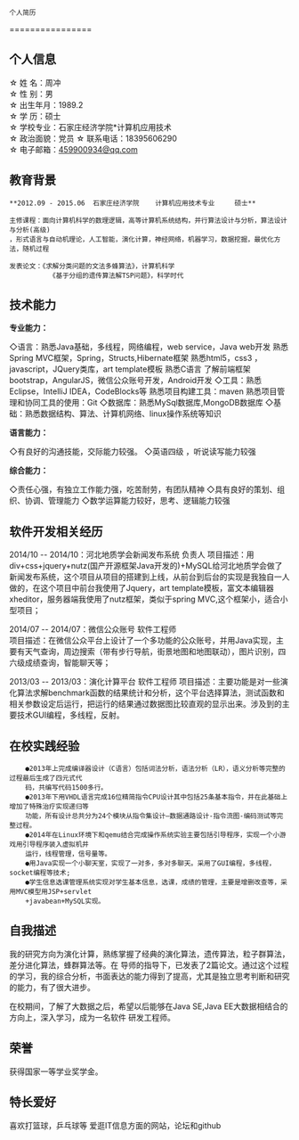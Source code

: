 ﻿	
	个人简历
================
## 个人信息
☆ 姓    名：周冲                        
☆ 性    别：男                
☆ 出生年月：1989.2                      
☆ 学    历：硕士                         
☆ 学校专业：石家庄经济学院*计算机应用技术  
☆ 政治面貌：党员
☆ 联系电话：18395606290	
☆ 电子邮箱：459900934@qq.com

## 教育背景	
	
	**2012.09 - 2015.06	 石家庄经济学院 	计算机应用技术专业	  硕士**	
	
	主修课程：面向计算机科学的数理逻辑，高等计算机系统结构，并行算法设计与分析，算法设计与分析(高级)
	，形式语言与自动机理论，人工智能，演化计算，神经网络，机器学习，数据挖掘，最优化方法，随机过程

	发表论文：《求解分类问题的文法多蜂算法》，计算机科学
			  《基于分组的遗传算法解TSP问题》，科学时代

## 技术能力

**专业能力：**

◇语言：熟悉Java基础，多线程，网络编程，web service，Java web开发
		熟悉Spring MVC框架，Spring，Structs,Hibernate框架
		熟悉html5，css3 ，javascript，JQuery类库，art template模板
		熟悉C语言
		了解前端框架bootstrap，AngularJS，微信公众账号开发，Android开发 
◇工具：熟悉Eclipse，IntelliJ IDEA，CodeBlocks等
		熟悉项目构建工具：maven
		熟悉项目管理和协同工具的使用：Git
◇数据库：熟悉MySql数据库,MongoDB数据库
◇基础：熟悉数据结构、算法、计算机网络、linux操作系统等知识

**语言能力：**

◇有良好的沟通技能，交际能力较强。
◇英语四级 ，听说读写能力较强

**综合能力：**

◇责任心强，有独立工作能力强，吃苦耐劳，有团队精神
◇具有良好的策划、组织、协调、管理能力
◇数学运算能力较好，思考、逻辑能力较强

## 软件开发相关经历	
	
2014/10 -- 2014/10：河北地质学会新闻发布系统	负责人	
    项目描述：用div+css+jquery+nutz(国产开源框架Java开发的)+MySQL给河北地质学会做了新闻发布系统，这个项目从项目的搭建到上线，从前台到后台的实现是我独自一人做的，在这个项目中前台我使用了Jquery，art template模板，富文本编辑器xheditor，服务器端我使用了nutz框架，类似于spring MVC,这个框架小，适合小型项目；
	
2014/07 -- 2014/07：微信公众账号	软件工程师	
    项目描述：在微信公众平台上设计了一个多功能的公众账号，并用Java实现，主要有天气查询，周边搜索（带有步行导航，街景地图和地图联动），图片识别，四六级成绩查询，智能聊天等；

2013/03 -- 2013/03：演化计算平台 软件工程师	
    项目描述：主要功能是对一些演化算法求解benchmark函数的结果统计和分析，这个平台选择算法，测试函数和相关参数设定后运行，把运行的结果通过数据图比较直观的显示出来。涉及到的主要技术GUI编程，多线程，反射。

## 在校实践经验
		●2013年上完成编译器设计（C语言）包括词法分析，语法分析（LR），语义分析等完整的过程最后生成了四元式代
		码，共编写代码1500多行。
		●2013年下用VHDL语言完成16位精简指令CPU设计其中包括25条基本指令，并在此基础上增加了特殊治疗实现递归等
		功能，所有设计总共分为24个模块从指令集设计—数据通路设计-指令流图-编码测试等完整过程。
		●2014年在Linux环境下和qemu结合完成操作系统实验主要包括引导程序，实现一个小游戏用引导程序装入虚拟机并
		运行，线程管理，信号量等。
		●用Java实现一个小聊天室，实现了一对多，多对多聊天。采用了GUI编程，多线程，socket编程等技术;
		●学生信息选课管理系统实现对学生基本信息，选课，成绩的管理，主要是增删改查等，采用MVC模型用JSP+servlet
		+javabean+MySQL实现。
## 自我描述

我的研究方向为演化计算，熟练掌握了经典的演化算法，遗传算法，粒子群算法，差分进化算法，蜂群算法等。在
导师的指导下，已发表了2篇论文。通过这个过程的学习，我的综合分析，书面表达的能力得到了提高，尤其是独立思考判断和研究的能力，有了很大进步。

在校期间，了解了大数据之后，希望以后能够在Java SE,Java EE大数据相结合的方向上，深入学习，成为一名软件
研发工程师。

## 荣誉
	
获得国家一等学业奖学金。
	
## 特长爱好	
	
喜欢打篮球，乒乓球等
爱逛IT信息方面的网站，论坛和github	
